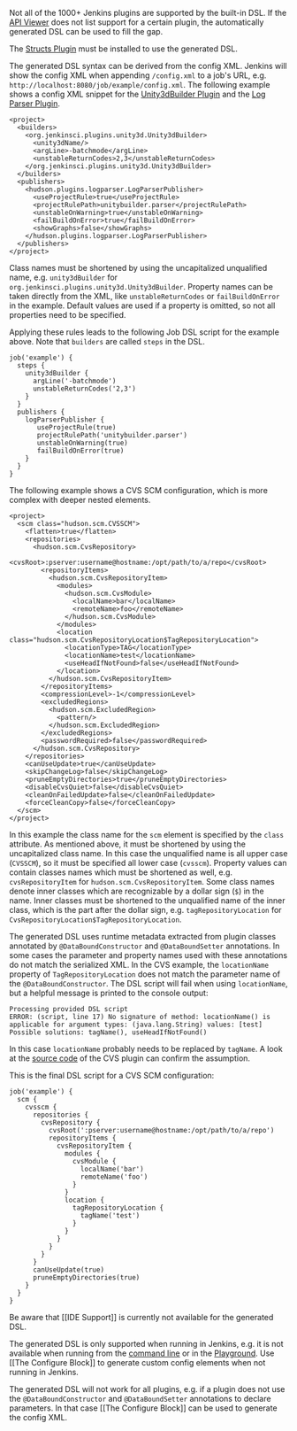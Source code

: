 Not all of the 1000+ Jenkins plugins are supported by the built-in DSL. If the
[API Viewer](https://jenkinsci.github.io/job-dsl-plugin/) does not list support for a certain plugin, the
automatically generated DSL can be used to fill the gap.

The [Structs Plugin](https://github.com/jenkinsci/structs-plugin) must be installed to use the generated DSL.

The generated DSL syntax can be derived from the config XML. Jenkins will show the config XML when appending
`/config.xml` to a job's URL, e.g. `http://localhost:8080/job/example/config.xml`. The following example shows a config
XML snippet for the [Unity3dBuilder Plugin](https://wiki.jenkins-ci.org/display/JENKINS/Unity3dBuilder+Plugin) and the
[Log Parser Plugin](https://wiki.jenkins-ci.org/display/JENKINS/Log+Parser+Plugin).

    <project>
      <builders>
        <org.jenkinsci.plugins.unity3d.Unity3dBuilder>
          <unity3dName/>
          <argLine>-batchmode</argLine>
          <unstableReturnCodes>2,3</unstableReturnCodes>
        </org.jenkinsci.plugins.unity3d.Unity3dBuilder>
      </builders>
      <publishers>
        <hudson.plugins.logparser.LogParserPublisher>
          <useProjectRule>true</useProjectRule>
          <projectRulePath>unitybuilder.parser</projectRulePath>
          <unstableOnWarning>true</unstableOnWarning>
          <failBuildOnError>true</failBuildOnError>
          <showGraphs>false</showGraphs>
        </hudson.plugins.logparser.LogParserPublisher>
      </publishers>
    </project>

Class names must be shortened by using the uncapitalized unqualified name, e.g. `unity3dBuilder` for
`org.jenkinsci.plugins.unity3d.Unity3dBuilder`. Property names can be taken directly from the XML, like
`unstableReturnCodes` or `failBuildOnError` in the example. Default values are used if a property is omitted, so not all
properties need to be specified.

Applying these rules leads to the following Job DSL script for the example above. Note that `builders` are called
`steps` in the DSL.

    job('example') {
      steps {
        unity3dBuilder {
          argLine('-batchmode')
          unstableReturnCodes('2,3')
        }
      }
      publishers {
        logParserPublisher {
           useProjectRule(true)
           projectRulePath('unitybuilder.parser')
           unstableOnWarning(true)
           failBuildOnError(true)
        }
      }
    }

The following example shows a CVS SCM configuration, which is more complex with deeper nested elements.

    <project>
      <scm class="hudson.scm.CVSSCM">
        <flatten>true</flatten>
        <repositories>
          <hudson.scm.CvsRepository>
            <cvsRoot>:pserver:username@hostname:/opt/path/to/a/repo</cvsRoot>
            <repositoryItems>
              <hudson.scm.CvsRepositoryItem>
                <modules>
                  <hudson.scm.CvsModule>
                    <localName>bar</localName>
                    <remoteName>foo</remoteName>
                  </hudson.scm.CvsModule>
                </modules>
                <location class="hudson.scm.CvsRepositoryLocation$TagRepositoryLocation">
                  <locationType>TAG</locationType>
                  <locationName>test</locationName>
                  <useHeadIfNotFound>false</useHeadIfNotFound>
                </location>
              </hudson.scm.CvsRepositoryItem>
            </repositoryItems>
            <compressionLevel>-1</compressionLevel>
            <excludedRegions>
              <hudson.scm.ExcludedRegion>
                <pattern/>
              </hudson.scm.ExcludedRegion>
            </excludedRegions>
            <passwordRequired>false</passwordRequired>
          </hudson.scm.CvsRepository>
        </repositories>
        <canUseUpdate>true</canUseUpdate>
        <skipChangeLog>false</skipChangeLog>
        <pruneEmptyDirectories>true</pruneEmptyDirectories>
        <disableCvsQuiet>false</disableCvsQuiet>
        <cleanOnFailedUpdate>false</cleanOnFailedUpdate>
        <forceCleanCopy>false</forceCleanCopy>
      </scm>
    </project>

In this example the class name for the `scm` element is specified by the `class` attribute. As mentioned above, it must
be shortened by using the uncapitalized class name. In this case the unqualified name is all upper case (`CVSSCM`), so
it must be specified all lower case (`cvsscm`). Property values can contain classes names which must be shortened as
well, e.g. `cvsRepositoryItem` for `hudson.scm.CvsRepositoryItem`. Some class names denote inner classes which are
recognizable by a dollar sign (`$`) in the name. Inner classes must be shortened to the unqualified name of the inner
class, which is the part after the dollar sign, e.g. `tagRepositoryLocation` for
`CvsRepositoryLocation$TagRepositoryLocation`.

The generated DSL uses runtime metadata extracted from plugin classes annotated by `@DataBoundConstructor` and
`@DataBoundSetter` annotations. In some cases the parameter and property names used with these annotations do not match
the serialized XML. In the CVS example, the `locationName` property of `TagRepositoryLocation` does not match the
parameter name of the `@DataBoundConstructor`. The DSL script will fail when using `locationName`, but a helpful message
is printed to the console output:

    Processing provided DSL script
    ERROR: (script, line 17) No signature of method: locationName() is applicable for argument types: (java.lang.String) values: [test]
    Possible solutions: tagName(), useHeadIfNotFound()

In this case `locationName` probably needs to be replaced by `tagName`. A look at the
[source code](https://github.com/jenkinsci/cvs-plugin/blob/cvs-2.12/src/main/java/hudson/scm/CvsRepositoryLocation.java#L135)
of the CVS plugin can confirm the assumption.

This is the final DSL script for a CVS SCM configuration: 

    job('example') {
      scm {
        cvsscm {
          repositories {
            cvsRepository {
              cvsRoot(':pserver:username@hostname:/opt/path/to/a/repo')
              repositoryItems {
                cvsRepositoryItem {
                  modules {
                    cvsModule {
                      localName('bar')
                      remoteName('foo')
                    }
                  }
                  location {
                    tagRepositoryLocation {
                      tagName('test')
                    }
                  }                            
                }
              }
            }
          }
          canUseUpdate(true)
          pruneEmptyDirectories(true)
        }
      }
    }

Be aware that [[IDE Support]] is currently not available for the generated DSL.

The generated DSL is only supported when running in Jenkins, e.g. it is not available when running from
the [command line](User-Power-Moves#run-a-dsl-script-locally) or in the [Playground](http://job-dsl.herokuapp.com/).
Use [[The Configure Block]] to generate custom config elements when not running in Jenkins.

The generated DSL will not work for all plugins, e.g. if a plugin does not use the `@DataBoundConstructor`
and `@DataBoundSetter` annotations to declare parameters. In that case [[The Configure Block]] can be used to generate
the config XML.
